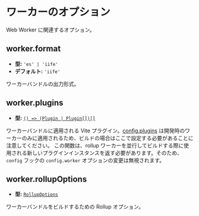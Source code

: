 # ワーカーのオプション

Web Worker に関連するオプション。

## worker.format

- **型:** `'es' | 'iife'`
- **デフォルト:** `'iife'`

ワーカーバンドルの出力形式。

## worker.plugins

- **型:** [`() => (Plugin | Plugin[])[]`](./shared-options#plugins)

ワーカーバンドルに適用される Vite プラグイン。[config.plugins](./shared-options#plugins) は開発時のワーカーのみに適用されるため、ビルドの場合はここで設定する必要があることに注意してください。
この関数は、rollup ワーカーを並行してビルドする際に使用される新しいプラグインインスタンスを返す必要があります。そのため、 `config` フックの `config.worker` オプションの変更は無視されます。

## worker.rollupOptions

- **型:** [`RollupOptions`](https://rollupjs.org/configuration-options/)

ワーカーバンドルをビルドするための Rollup オプション。
